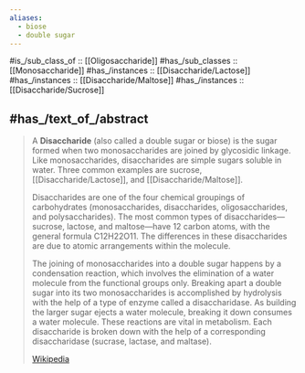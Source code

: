 ```yaml
---
aliases:
  - biose
  - double sugar
---
```


#is_/sub_class_of :: [[Oligosaccharide]] 
#has_/sub_classes :: [[Monosaccharide]] 
#has_/instances :: [[Disaccharide/Lactose]] 
#has_/instances :: [[Disaccharide/Maltose]] 
#has_/instances :: [[Disaccharide/Sucrose]]  

## #has_/text_of_/abstract 

> A **Disaccharide** (also called a double sugar or biose) is the sugar 
> formed when two monosaccharides are joined by glycosidic linkage. 
> Like monosaccharides, disaccharides are simple sugars soluble in water. 
> Three common examples are sucrose, [[Disaccharide/Lactose]], and [[Disaccharide/Maltose]].
>
> Disaccharides are one of the four chemical groupings of carbohydrates (monosaccharides, disaccharides, oligosaccharides, and polysaccharides). The most common types of disaccharides—sucrose, lactose, and maltose—have 12 carbon atoms, with the general formula C12H22O11. The differences in these disaccharides are due to atomic arrangements within the molecule.
>
> The joining of monosaccharides into a double sugar happens by a condensation reaction, which involves the elimination of a water molecule from the functional groups only. Breaking apart a double sugar into its two monosaccharides is accomplished by hydrolysis with the help of a type of enzyme called a disaccharidase. As building the larger sugar ejects a water molecule, breaking it down consumes a water molecule. These reactions are vital in metabolism. Each disaccharide is broken down with the help of a corresponding disaccharidase (sucrase, lactase, and maltase).
>
> [Wikipedia](https://en.wikipedia.org/wiki/Disaccharide)




